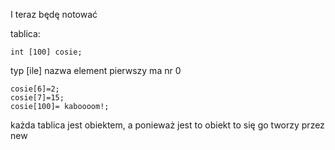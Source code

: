 I teraz będę notować

 tablica:

 `int [100] cosie;`

 typ [ile] nazwa
 element pierwszy ma nr 0

 ```
 cosie[6]=2;
 cosie[7]=15;
 cosie[100]= kaboooom!;
 ```

 każda tablica jest obiektem, a ponieważ jest to obiekt to się go tworzy przez new
